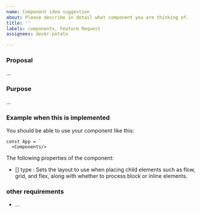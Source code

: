 ```yaml
---
name: Component idea suggestion
about: Please describe in detail what component you are thinking of.
title: ''
labels: components, Feature Request
assignees: devkr-potato

---
```


### Proposal
...

### Purpose
...

### Example when this is implemented
You should be able to use your component like this:
```
const App = `
  <Components/>
```
The following properties of the component:
- []  type : Sets the layout to use when placing child elements such as flow, grid, and flex, along with whether to process block or inline elements.

### other requirements
- ...
